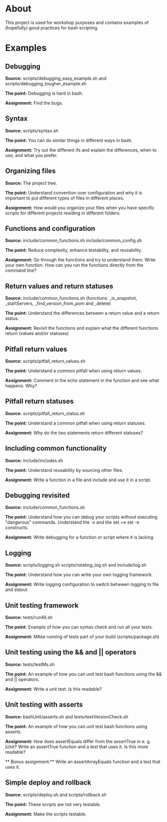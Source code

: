 # About

This project is used for workshop purposes and contains examples of (hopefully) good practices for bash scripting.

# Examples

## Debugging

**Source:** scripts/debugging\_easy\_example.sh and scripts/debugging\_tougher\_example.sh                                      

**The point:** Debugging is hard in bash.

**Assignment:** Find the bugs.

## Syntax

**Source:** scripts/syntax.sh

**The point:** You can do similar things in different ways in bash.

**Assignment:** Try out the different ifs and explain the differences, when to use, and what you prefer.

## Organizing files

**Source:** The project tree.

**The point:** Understand convention over configuration and why it is important to put different types of files in different places.

**Assignment:** How would you organize your files when you have specific scripts for different projects residing in different folders.

## Functions and configuration

**Source:** include/common\_functions.sh include/common\_config.sh

**The point:** Reduce complexity, enhance testability, and reusability.

**Assignment:** Go through the functions and try to understand them. Write your own function. How can you run the functions directly from the command line?

## Return values and return statuses

**Source:** include/common\_functions.sh (functions: \_is\_snapshot, \_startServers, \_find\_version\_from\_pom and \_delete)

**The point:** Understand the differences between a return value and a return status.

**Assignment:** Revisit the functions and explain what the different functions return (values and/or statuses)

## Pitfall return values

**Source:** scripts/pitfall\_return\_values.sh

**The point:** Understand a common pitfall when using return values.

**Assignment:** Comment in the echo statement in the function and see what happens. Why?

## Pitfall return statuses
**Source:** scripts/pitfall\_return\_status.sh

**The point:** Understand a common pitfall when using return statuses.

**Assignment:** Why do the two statements return different statuses?

## Including common functionality

**Source:** include/includes.sh

**The point:** Understand reusability by sourcing other files.

**Assignment:** Write a function in a file and include and use it in a script.

## Debugging revisited

**Source:** include/common\_functions.sh

**The point:** Understand how you can debug your scripts without executing "dangerous" commands. Understand the -x and the set +e set -e constructs.

**Assignment:** Write debugging for a function or script where it is lacking.

## Logging

**Source:** scripts/logging.sh scripts/rotating\_log.sh  and include/log.sh

**The point:** Understand how you can write your own logging framework.

**Assignment:** Write logging configuration to switch betwwen logging to file and stdout.

## Unit testing framework

**Source:** tests/runAll.sh

**The point:** Example of how you can syntax check and run all your tests.

**Assignment:** MAke running of tests part of your build (scripts/package.sh)

## Unit testing using the && and || operators

**Source:** tests/testMs.sh

**The point:** An example of how you can unit test bash functions using the && and || operators.

**Assignment:** Write a unit test. Is this readable?

## Unit testing with asserts

**Source:** bashUnit/asserts.sh and tests/testVersionCheck.sh

**The point:** An example of how you can unit test bash functions using asserts.

**Assignment:** How does assertEquals differ from the assertTrue in e. g. jUnit? Write an assertTrue function and a test that uses it. Is this more readable?

** Bonus assignment:** Write an assertArrayEquals function and a test that uses it.

## Simple deploy and rollback

**Source:** scripts/deploy.sh and scripts/rollback.sh

**The point:** These scripts are not very testable.

**Assignment:** Make the scripts testable.

